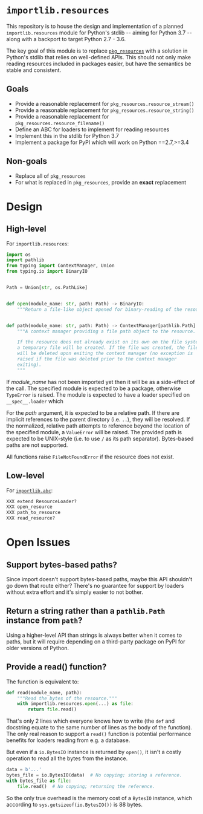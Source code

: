 # `importlib.resources`
This repository is to house the design and implementation of a planned
`importlib.resources` module for Python's stdlib -- aiming for
Python 3.7 -- along with a backport to target Python 2.7 - 3.6.

The key goal of this module is to replace
[`pkg_resources`](https://setuptools.readthedocs.io/en/latest/pkg_resources.html)
with a solution in Python's stdlib that relies on well-defined APIs.
This should not only make reading resources included in packages easier,
but have the semantics be stable and consistent.

## Goals
- Provide a reasonable replacement for `pkg_resources.resource_stream()`
- Provide a reasonable replacement for `pkg_resources.resource_string()`
- Provide a reasonable replacement for `pkg_resources.resource_filename()`
- Define an ABC for loaders to implement for reading resources
- Implement this in the stdlib for Python 3.7
- Implement a package for PyPI which will work on Python ==2.7,>=3.4

## Non-goals
- Replace all of `pkg_resources`
- For what is replaced in `pkg_resources`, provide an **exact**
  replacement

# Design

## High-level
For `importlib.resources`:
```python
import os
import pathlib
from typing import ContextManager, Union
from typing.io import BinaryIO


Path = Union[str, os.PathLike]


def open(module_name: str, path: Path) -> BinaryIO:
    """Return a file-like object opened for binary-reading of the resource."""


def path(module_name: str, path: Path) -> ContextManager[pathlib.Path]:
    """A context manager providing a file path object to the resource.

    If the resource does not already exist on its own on the file system,
    a temporary file will be created. If the file was created, the file
    will be deleted upon exiting the context manager (no exception is
    raised if the file was deleted prior to the context manager
    exiting).
    """
```

If *module_name* has not been imported yet then it will be as a
side-effect of the call. The specified module is expected to be a
package, otherwise `TypeError` is raised. The module is expected to
have a loader specified on `__spec__.loader` which

For the *path* argument, it is expected to be a relative path. If
there are implicit references to the parent directory (i.e. `..`), they
will be resolved. If the normalized, relative path attempts to reference
beyond the location of the specified module, a `ValueError` will be
raised. The provided path is expected to be UNIX-style (i.e. to use
`/` as its path separator). Bytes-based paths are not supported.

All functions raise `FileNotFoundError` if the resource does not exist.


## Low-level
For [`importlib.abc`](https://docs.python.org/3/library/importlib.html#module-importlib.abc):
```python
XXX extend ResourceLoader?
XXX open_resource
XXX path_to_resource
XXX read_resource?
```

# Open Issues
## Support bytes-based paths?
Since import doesn't support bytes-based paths, maybe this API
shouldn't go down that route either? There's no guarantee for support
by loaders without extra effort and it's simply easier to not bother.

## Return a string rather than a `pathlib.Path` instance from `path`?
Using a higher-level API than strings is always better when it comes
to paths, but it will require depending on a third-party package on
PyPI for older versions of Python.

## Provide a read() function?
The function is equivalent to:
```python
def read(module_name, path):
    """Read the bytes of the resource."""
    with importlib.resources.open(...) as file:
        return file.read()
```

That's only 2 lines which everyone knows how to write (the `def` and
docstring equate to the same number of lines as the body of the
function). The only real reason to support a `read()` function is
potential performance benefits for loaders reading from e.g. a database.

But even if a `io.BytesIO` instance is returned by `open()`, it isn't
a costly operation to read all the bytes from the instance.
```python
data = b'...'
bytes_file = io.BytesIO(data)  # No copying; storing a reference.
with bytes_file as file:
    file.read()  # No copying; returning the reference.
```
So the only true overhead is the memory cost of a `BytesIO` instance,
which according to `sys.getsizeof(io.BytesIO())` is 88 bytes.

